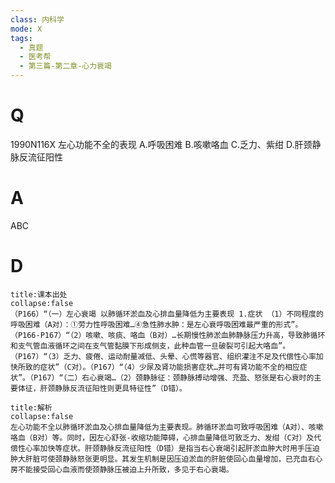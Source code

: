 ```yaml
---
class: 内科学
mode: X
tags:
  - 真题
  - 医考帮
  - 第三篇-第二章-心力衰竭
---
```


# Q
1990N116X 左心功能不全的表现
A.呼吸困难
B.咳嗽咯血
C.乏力、紫绀
D.肝颈静脉反流征阳性

# A
ABC
# D
```ad-note
title:课本出处
collapse:false
（P166）“（一）左心衰竭 以肺循环淤血及心排血量降低为主要表现 1.症状 （1）不同程度的呼吸困难（A对）：①劳力性呼吸困难…④急性肺水肿：是左心衰呼吸困难最严重的形式”。（P166-P167）“（2）咳嗽、咳痰、咯血（B对）…长期慢性肺淤血肺静脉压力升高，导致肺循环和支气管血液循环之间在支气管黏膜下形成侧支，此种血管一旦破裂可引起大咯血”。（P167）“（3）乏力、疲倦、运动耐量减低、头晕、心慌等器官、组织灌注不足及代偿性心率加快所致的症状”（C对）。（P167）“（4）少尿及肾功能损害症状…并可有肾功能不全的相应症状”。（P167）“（二）右心衰竭…（2）颈静脉征：颈静脉搏动增强、充盈、怒张是右心衰时的主要体征，肝颈静脉反流征阳性则更具特征性”（D错）。
```

```ad-summary
title:解析
collapse:false
左心功能不全以肺循环淤血及心排血量降低为主要表现。肺循环淤血可致呼吸困难（A对）、咳嗽咯血（B对）等。同时，因左心舒张-收缩功能障碍，心排血量降低可致乏力、发绀（C对）及代偿性心率加快等症状。肝颈静脉反流征阳性（D错）是指当右心衰竭引起肝淤血肿大时用手压迫肿大肝脏可使颈静脉怒张更明显。其发生机制是因压迫淤血的肝脏使回心血量增加，已充血右心房不能接受回心血液而使颈静脉压被迫上升所致，多见于右心衰竭。
```

